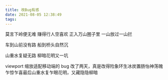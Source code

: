 ```yaml
---
title: 改Bug有感
date: 2021-08-05 12:38:49
tags:
---
```


莫言下岭便无难
赚得行人空喜欢
正入万山圈子里
一山放过一山拦

车到山前没有路
船到桥头自然沉

山重水复疑无路
柳暗花明又一坑

viewport 缩放适配移动端的 bug 改了两天，真是改得险象环生冰炭置肠怡神荡魄乍惊乍喜最后山重水复乍眼花明，又藏隐隐柳暗
